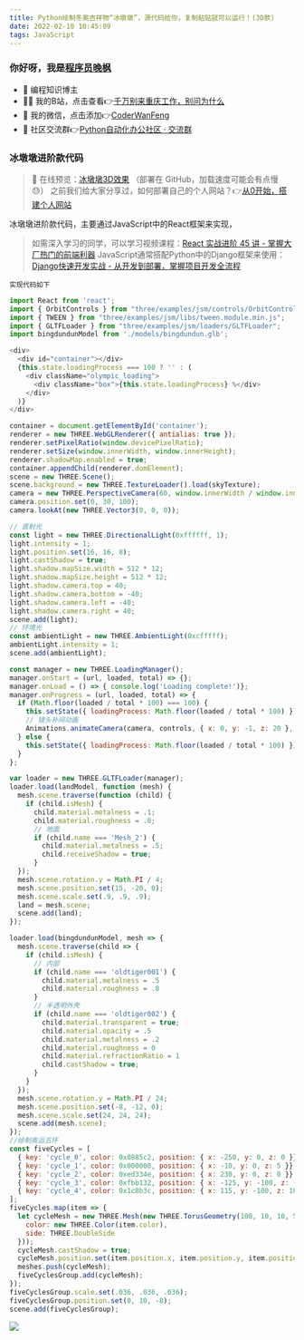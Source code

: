 ```yaml
---
title: Python绘制冬奥吉祥物“冰墩墩”，源代码给你，复制粘贴就可以运行！(3D款)
date: 2022-02-10 10:45:09
tags: JavaScript
---
```


### 你好呀，我是[程序员晚枫](http://www.python4office.cn/wechat-qrcode/)
- 🐧 编程知识博主
- 👨‍💻 我的B站，点击查看👉[千万别来重庆工作，别问为什么](https://www.bilibili.com/video/BV1aD4y1N7ai)
- 💬 我的微信，点击添加👉[CoderWanFeng](http://www.python4office.cn/wechat-qrcode/)
- 💪 社区交流群👉[Python自动化办公社区 · 交流群](/wechat-group)

### 冰墩墩进阶款代码

> 👀 在线预览：[冰墩墩3D效果](https://dragonir.github.io/3d/#/olympic) （部署在 GitHub，加载速度可能会有点慢 😓）
>之前我们给大家分享过，如何部署自己的个人网站？👉[从0开始，搭建个人网站](https://mp.weixin.qq.com/mp/appmsgalbum?__biz=Mzg3MDU3OTgxMg==&action=getalbum&album_id=2157699521936457730&scene=173&from_msgid=2247490481&from_itemidx=1&count=3&nolastread=1#wechat_redirect)

冰墩墩进阶款代码，主要通过JavaScript中的React框架来实现，
> 如需深入学习的同学，可以学习视频课程：[React 实战进阶 45 讲 - 掌握大厂热门的前端利器](http://gk.link/a/118LK)
> JavaScript通常搭配Python中的Django框架来使用：[Django快速开发实战 - 从开发到部署，掌握项目开发全流程](http://gk.link/a/10Wl1)

`实现代码如下`

```javascript
import React from 'react';
import { OrbitControls } from "three/examples/jsm/controls/OrbitControls";
import { TWEEN } from "three/examples/jsm/libs/tween.module.min.js";
import { GLTFLoader } from "three/examples/jsm/loaders/GLTFLoader";
import bingdundunModel from './models/bingdundun.glb';

<div>
  <div id="container"></div>
  {this.state.loadingProcess === 100 ? '' : (
    <div className="olympic_loading">
      <div className="box">{this.state.loadingProcess} %</div>
    </div>
  )}
</div>

container = document.getElementById('container');
renderer = new THREE.WebGLRenderer({ antialias: true });
renderer.setPixelRatio(window.devicePixelRatio);
renderer.setSize(window.innerWidth, window.innerHeight);
renderer.shadowMap.enabled = true;
container.appendChild(renderer.domElement);
scene = new THREE.Scene();
scene.background = new THREE.TextureLoader().load(skyTexture);
camera = new THREE.PerspectiveCamera(60, window.innerWidth / window.innerHeight, 0.1, 1000);
camera.position.set(0, 30, 100);
camera.lookAt(new THREE.Vector3(0, 0, 0));

// 直射光
const light = new THREE.DirectionalLight(0xffffff, 1);
light.intensity = 1;
light.position.set(16, 16, 8);
light.castShadow = true;
light.shadow.mapSize.width = 512 * 12;
light.shadow.mapSize.height = 512 * 12;
light.shadow.camera.top = 40;
light.shadow.camera.bottom = -40;
light.shadow.camera.left = -40;
light.shadow.camera.right = 40;
scene.add(light);
// 环境光
const ambientLight = new THREE.AmbientLight(0xcfffff);
ambientLight.intensity = 1;
scene.add(ambientLight);

const manager = new THREE.LoadingManager();
manager.onStart = (url, loaded, total) => {};
manager.onLoad = () => { console.log('Loading complete!')};
manager.onProgress = (url, loaded, total) => {
  if (Math.floor(loaded / total * 100) === 100) {
    this.setState({ loadingProcess: Math.floor(loaded / total * 100) });
    // 镜头补间动画
    Animations.animateCamera(camera, controls, { x: 0, y: -1, z: 20 }, { x: 0, y: 0, z: 0 }, 3600, () => {});
  } else {
    this.setState({ loadingProcess: Math.floor(loaded / total * 100) });
  }
};

var loader = new THREE.GLTFLoader(manager);
loader.load(landModel, function (mesh) {
  mesh.scene.traverse(function (child) {
    if (child.isMesh) {
      child.material.metalness = .1;
      child.material.roughness = .8;
      // 地面
      if (child.name === 'Mesh_2') {
        child.material.metalness = .5;
        child.receiveShadow = true;
      }
  });
  mesh.scene.rotation.y = Math.PI / 4;
  mesh.scene.position.set(15, -20, 0);
  mesh.scene.scale.set(.9, .9, .9);
  land = mesh.scene;
  scene.add(land);
});

loader.load(bingdundunModel, mesh => {
  mesh.scene.traverse(child => {
    if (child.isMesh) {
      // 内部
      if (child.name === 'oldtiger001') {
        child.material.metalness = .5
        child.material.roughness = .8
      }
      // 半透明外壳
      if (child.name === 'oldtiger002') {
        child.material.transparent = true;
        child.material.opacity = .5
        child.material.metalness = .2
        child.material.roughness = 0
        child.material.refractionRatio = 1
        child.castShadow = true;
      }
    }
  });
  mesh.scene.rotation.y = Math.PI / 24;
  mesh.scene.position.set(-8, -12, 0);
  mesh.scene.scale.set(24, 24, 24);
  scene.add(mesh.scene);
});
//绘制奥运五环
const fiveCycles = [
  { key: 'cycle_0', color: 0x0885c2, position: { x: -250, y: 0, z: 0 }},
  { key: 'cycle_1', color: 0x000000, position: { x: -10, y: 0, z: 5 }},
  { key: 'cycle_2', color: 0xed334e, position: { x: 230, y: 0, z: 0 }},
  { key: 'cycle_3', color: 0xfbb132, position: { x: -125, y: -100, z: -5 }},
  { key: 'cycle_4', color: 0x1c8b3c, position: { x: 115, y: -100, z: 10 }}
];
fiveCycles.map(item => {
  let cycleMesh = new THREE.Mesh(new THREE.TorusGeometry(100, 10, 10, 50), new THREE.MeshLambertMaterial({
    color: new THREE.Color(item.color),
    side: THREE.DoubleSide
  }));
  cycleMesh.castShadow = true;
  cycleMesh.position.set(item.position.x, item.position.y, item.position.z);
  meshes.push(cycleMesh);
  fiveCyclesGroup.add(cycleMesh);
});
fiveCyclesGroup.scale.set(.036, .036, .036);
fiveCyclesGroup.position.set(0, 10, -8);
scene.add(fiveCyclesGroup);
```

![](/images/拉勾/10大模板.jpg)